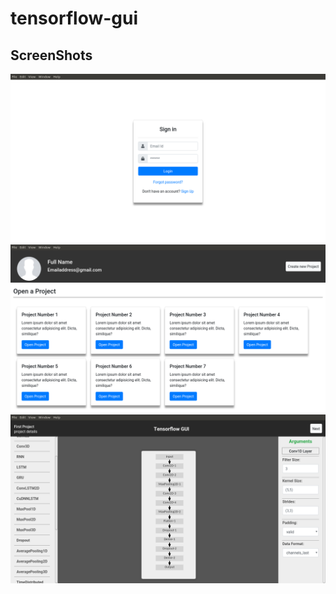 # tensorflow-gui

## ScreenShots

![alt text](screenshots/login.png)
![alt text](screenshots/user.png)
![alt text](screenshots/draw.png)
